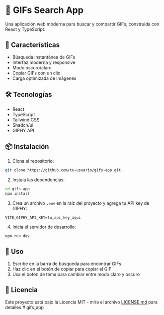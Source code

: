 # 🎨 GIFs Search App

Una aplicación web moderna para buscar y compartir GIFs, construida con React y TypeScript.

## 🚀 Características

- Búsqueda instantánea de GIFs
- Interfaz moderna y responsive
- Modo oscuro/claro
- Copiar GIFs con un clic
- Carga optimizada de imágenes

## 🛠️ Tecnologías

- React
- TypeScript
- Tailwind CSS
- Shadcn/ui
- GIPHY API

## 📦 Instalación

1. Clona el repositorio:
```bash
git clone https://github.com/tu-usuario/gifs-app.git
```

2. Instala las dependencias:
```bash
cd gifs-app
npm install
```

3. Crea un archivo `.env` en la raíz del proyecto y agrega tu API key de GIPHY:
```env
VITE_GIPHY_API_KEY=tu_api_key_aqui
```

4. Inicia el servidor de desarrollo:
```bash
npm run dev
```

## 🔧 Uso

1. Escribe en la barra de búsqueda para encontrar GIFs
2. Haz clic en el botón de copiar para copiar el GIF
3. Usa el botón de tema para cambiar entre modo claro y oscuro

## 📄 Licencia

Este proyecto está bajo la Licencia MIT - mira el archivo [LICENSE.md](LICENSE.md) para detalles
#   g i f s _ a p p  
 